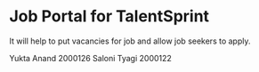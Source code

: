 # Job Portal for TalentSprint

It will help to put vacancies for job and allow job seekers to apply.

Yukta Anand 2000126
Saloni Tyagi 2000122